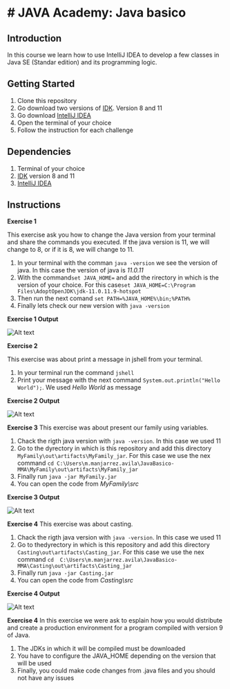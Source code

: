 # # JAVA Academy: Java basico

## Introduction

In this course we learn how to use IntelliJ IDEA to develop a few classes in Java SE (Standar edition) and its programming logic.

## Getting Started

1. Clone this repository
2. Go download two versions of [IDK](https://adoptopenjdk.net/?variant=openjdk11&jvmVariant=hotspot). Version 8 and 11
3. Go download [IntelliJ IDEA](https://www.jetbrains.com/es-es/idea/download/#section=windows) 
4. Open the terminal of your choice
5. Follow the instruction for each challenge

## Dependencies

1. Terminal of your choice
2. [IDK](https://adoptopenjdk.net/?variant=openjdk11&jvmVariant=hotspot) version 8 and 11
3. [IntelliJ IDEA](https://www.jetbrains.com/es-es/idea/download/#section=windows)

## Instructions

**Exercise 1**

This exercise ask you how to change the Java version from your terminal and share the commands you executed. If the java version is 11, we will change to 8, or if it is 8, we will change to 11.

1. In your terminal with the comman `java -version` we see the version of java. In this case the version of java is *11.0.11*
2. With the command`set JAVA_HOME=` and add the rirectory in which is the version of your choice. For this case`set JAVA_HOME=C:\Program Files\AdoptOpenJDK\jdk-11.0.11.9-hotspot`
3. Then run the next comand `set PATH=%JAVA_HOME%\bin;%PATH%`
4. Finally lets check our new version with `java -version`


**Exercise 1 Output**

![Alt text](http://i.imgur.com/sZvEHb2.png?raw=true "JavaHome")

**Exercise 2**

This exercise was about print a message in jshell from your terminal.

1. In your terminal run the command `jshell`
2. Print your message with the next command `System.out.println("Hello World");`. We used *Hello World* as message

**Exercise 2 Output**

![Alt text](http://i.imgur.com/8cQ1oYh.png?raw=true "jshell")


**Exercise 3**
This exercise was about present our family using variables.

1. Chack the rigth java version with `java -version`. In this case we used 11 
2. Go to the dyrectory in which is this repository and add this directory `MyFamily\out\artifacts\MyFamily_jar`. For this case we use the nex command `cd C:\Users\m.manjarrez.avila\JavaBasico-MMA\MyFamily\out\artifacts\MyFamily_jar`
3. Finally run `java -jar MyFamily.jar`
4. You can open the code from *MyFamily\src*

**Exercise 3 Output**

![Alt text](http://i.imgur.com/tTDDiuk.png?raw=true "variables")


**Exercise 4**
This exercise was about casting.

1. Chack the rigth java version with `java -version`. In this case we used 11 
2. Go to thedyrectory in which is this repository and add this directory `Casting\out\artifacts\Casting_jar`. For this case we use the nex command `cd  C:\Users\m.manjarrez.avila\JavaBasico-MMA\Casting\out\artifacts\Casting_jar`
3. Finally run `java -jar Casting.jar`
4. You can open the code from *Casting\src*

**Exercise 4 Output**

![Alt text](http://i.imgur.com/Psnb4ls.png?raw=true "casting")

**Exercise 4**
In this exercise we were ask to esplain how you would distribute and create a production environment for a program compiled with version 9 of Java.

1. The JDKs in which it will be compiled must be downloaded
2. You have to configure the JAVA_HOME depending on the version that will be used
3. Finally, you could make code changes from .java files and you should not have any issues


